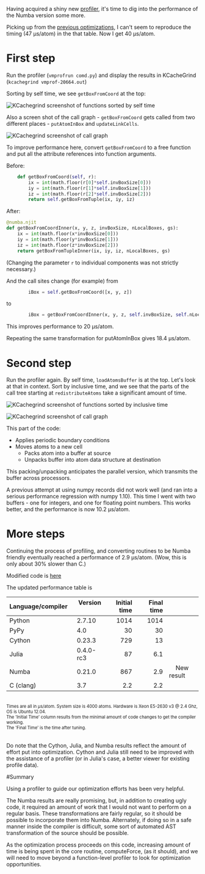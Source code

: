 <!-- 
.. title: More Performance With Numba
.. slug: more-with-numba
.. date: 2015-11-13 10:30:00 UTC-06:00
.. tags:  Numba, python, CoMD
.. category: 
.. link: 
.. description: 
.. type: text
-->

Having acquired a shiny new [profiler](http://markdewing.github.io/blog/posts/prototype-for-profiling-python/), it's time to dig into the performance of the Numba version some more.

Picking up from the [previous optimizations](http://markdewing.github.io/blog/posts/improvements-in-comd-cell-method-performance/), I can't seem to reproduce the timing (47 &mu;s/atom) in the that table.  Now I get 40 &mu;s/atom.

# First step


Run the profiler (`vmprofrun comd.py`) and display the results in KCacheGrind (`kcachegrind vmprof-20664.out`)

Sorting by self time, we see `getBoxFromCoord` at the top:

![KCachegrind screenshot of functions sorted by self time](../../2015/profile1_by_self_sm.png)


Also a screen shot of the call graph - `getBoxFromCoord` gets called from two different places - `putAtomInBox` and `updateLinkCells`.

![KCachegrind screenshot of call graph](../../2015/profile1_call_graph_sm.png)

To improve performance here, convert `getBoxFromCoord` to a free function and put all the attribute references into function arguments.

Before:
```python
    def getBoxFromCoord(self, r):
        ix = int(math.floor(r[0]*self.invBoxSize[0]))
        iy = int(math.floor(r[1]*self.invBoxSize[1]))
        iz = int(math.floor(r[2]*self.invBoxSize[2]))
        return self.getBoxFromTuple(ix, iy, iz)
```

After:
```python
@numba.njit
def getBoxFromCoordInner(x, y, z, invBoxSize, nLocalBoxes, gs):
    ix = int(math.floor(x*invBoxSize[0]))
    iy = int(math.floor(y*invBoxSize[1]))
    iz = int(math.floor(z*invBoxSize[2]))
    return getBoxFromTupleInner(ix, iy, iz, nLocalBoxes, gs)
```

(Changing the parameter `r` to individual components was not strictly necessary.)

And the call sites change (for example) from
```python
        iBox = self.getBoxFromCoord([x, y, z])
```
to
```python
        iBox = getBoxFromCoordInner(x, y, z, self.invBoxSize, self.nLocalBoxes, self.gridSize)
```

This improves performance to 20 &mu;s/atom.

Repeating the same transformation for putAtomInBox gives 18.4 &mu;s/atom.

# Second step

Run the profiler again.  By self time, `loadAtomsBuffer` is at the top.  Let's look at that in context.
Sort by inclusive time, and we see that the parts of the call tree starting at `redistributeAtoms` take a significant amount of time.

![KCachegrind screenshot of functions sorted by inclusive time](../../2015/profile2_by_incl_sm.png)

![KCachegrind screenshot of call graph](../../2015/profile2_call_graph_sm.png)

This part of the code:

- Applies periodic boundary conditions
- Moves atoms to a new cell
  - Packs atom into a buffer at source
  - Unpacks buffer into atom data structure at destination

This packing/unpacking anticipates the parallel version, which transmits the buffer across processors.

A previous attempt at using numpy records did not work well (and ran into a serious performance regression with numpy 1.10).
This time I went with two buffers - one for integers, and one for floating point numbers.  This works better, and the
performance is now 10.2 &mu;s/atom.


# More steps
Continuing the process of profiling, and converting routines to be Numba friendly eventually reached a performance of 2.9 &mu;s/atom.
(Wow, this is only about 30% slower than C.)

Modified code is [here](https://gist.github.com/markdewing/8bd6bd8dbef8613004fe)

The updated performance table is


| Language/compiler&nbsp;&nbsp; | Version &nbsp;&nbsp;| Initial time | &nbsp;&nbsp;Final time| |
|-------------------|--------------|--------------:|------------:|--|
| Python            | 2.7.10       |  1014       |  1014     | |
| PyPy              | 4.0       |   30        |   30         | |
| Cython            | 0.23.3       |  729        |   13      | |
| Julia             | 0.4.0-rc3    |  87         | 6.1       | |
| Numba             | 0.21.0       |  867        |   2.9     |  &nbsp; &nbsp; New result |
| C (clang)         | 3.7          |  2.2          |   2.2   | |

<br/>
<div style="font-size:80%">
Times are all in &mu;s/atom. System size is 4000 atoms.
Hardware is Xeon E5-2630 v3 @ 2.4 Ghz, OS is Ubuntu 12.04.
<br/>
The 'Initial Time' column results from the minimal amount of code changes to get the compiler working.
<br/>
The 'Final Time' is the time after tuning.
</div>
<br/>


Do note that the Cython, Julia, and Numba results reflect the amount of effort put into optimization.
Cython and Julia still need to be improved with the assistance of a profiler (or in Julia's case, a better viewer
for existing profile data).

#Summary

Using a profiler to guide our optimization efforts has been very helpful.

The Numba results are really promising, but, in addition to creating ugly code, it required an amount of work
that I would not want to perform on a regular basis.    These transformations are fairly regular, so it should
be possible to incorporate them into Numba.  Alternately, if doing so in a safe manner inside the compiler is difficult,
some sort of automated AST transformation of the source should be possible.

As the optimization process proceeds on this code, increasing amount of time is being spent in the core routine, computeForce, (as it should), and we will need to move beyond a function-level profiler to look for optimization opportunities.
